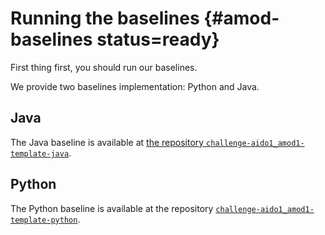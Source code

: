 # Running the baselines {#amod-baselines status=ready}

First thing first, you should run our baselines.

We provide two baselines implementation: Python and Java.

## Java

The Java baseline is available at [the repository `challenge-aido1_amod1-template-java`][challenge-aido1_amod1-template-java].

## Python

The Python baseline is available at the repository [`challenge-aido1_amod1-template-python`][challenge-aido1_amod1-template-python].

[challenge-aido1_amod1-template-python]: https://github.com/duckietown/challenge-aido1_amod1-template-python

[challenge-aido1_amod1-template-java]: https://github.com/duckietown/challenge-aido1_amod1-template-java
